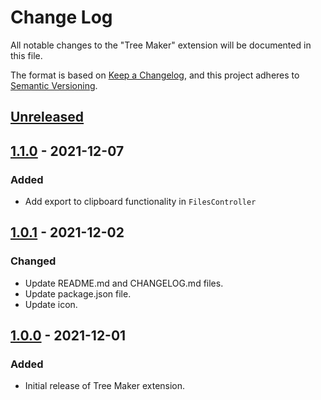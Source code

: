 # Change Log

All notable changes to the "Tree Maker" extension will be documented in this file.

The format is based on [Keep a Changelog](https://keepachangelog.com/en/1.0.0/),
and this project adheres to [Semantic Versioning](https://semver.org/spec/v2.0.0.html).

## [Unreleased]

## [1.1.0] - 2021-12-07

### Added

- Add export to clipboard functionality in `FilesController`

## [1.0.1] - 2021-12-02

### Changed

- Update README.md and CHANGELOG.md files.
- Update package.json file.
- Update icon.

## [1.0.0] - 2021-12-01

### Added

- Initial release of Tree Maker extension.

[Unreleased]: https://github.com/ManuelGil/ovsx-tree-maker/compare/v1.1.0...HEAD
[1.1.0]: https://github.com/ManuelGil/ovsx-tree-maker/compare/v1.0.1...v1.1.0
[1.0.1]: https://github.com/ManuelGil/ovsx-tree-maker/releases/tag/v1.0.1...v1.0.0
[1.0.0]: https://github.com/ManuelGil/ovsx-tree-maker/releases/tag/v1.0.0
